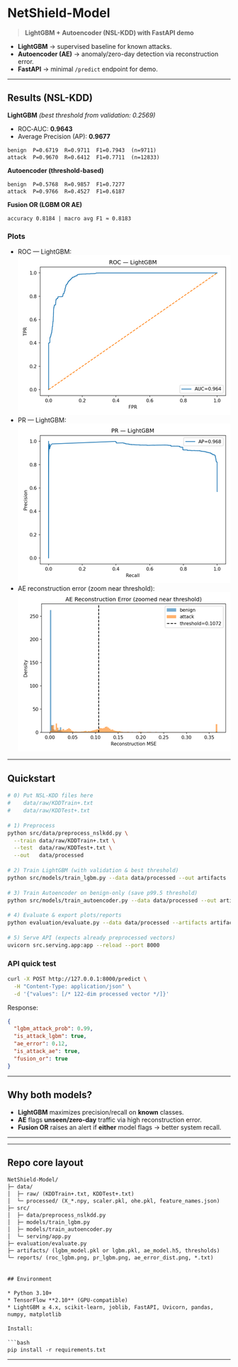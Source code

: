 # NetShield-Model

> **LightGBM + Autoencoder (NSL-KDD) with FastAPI demo**

* **LightGBM** → supervised baseline for known attacks.
* **Autoencoder (AE)** → anomaly/zero-day detection via reconstruction error.
* **FastAPI** → minimal `/predict` endpoint for demo.

---

## Results (NSL-KDD)

**LightGBM** *(best threshold from validation: 0.2569)*

* ROC‑AUC: **0.9643**
* Average Precision (AP): **0.9677**

```
benign  P=0.6719  R=0.9711  F1=0.7943  (n=9711)
attack  P=0.9670  R=0.6412  F1=0.7711  (n=12833)
```

**Autoencoder (threshold-based)**

```
benign  P=0.5768  R=0.9857  F1=0.7277
attack  P=0.9766  R=0.4527  F1=0.6187
```

**Fusion OR (LGBM OR AE)**

```
accuracy 0.8184 | macro avg F1 ≈ 0.8183
```

### Plots

* ROC — LightGBM: ![ROC — LightGBM](reports/roc_lgbm.png)
* PR — LightGBM: ![PR — LightGBM](reports/pr_lgbm.png)
* AE reconstruction error (zoom near threshold): ![AE error](reports/ae_error_dist.png)

---

## Quickstart

```bash
# 0) Put NSL-KDD files here
#    data/raw/KDDTrain+.txt
#    data/raw/KDDTest+.txt

# 1) Preprocess
python src/data/preprocess_nslkdd.py \
  --train data/raw/KDDTrain+.txt \
  --test  data/raw/KDDTest+.txt \
  --out   data/processed

# 2) Train LightGBM (with validation & best threshold)
python src/models/train_lgbm.py --data data/processed --out artifacts

# 3) Train Autoencoder on benign-only (save p99.5 threshold)
python src/models/train_autoencoder.py --data data/processed --out artifacts

# 4) Evaluate & export plots/reports
python evaluation/evaluate.py --data data/processed --artifacts artifacts --report reports

# 5) Serve API (expects already preprocessed vectors)
uvicorn src.serving.app:app --reload --port 8000
```

### API quick test

```bash
curl -X POST http://127.0.0.1:8000/predict \
  -H "Content-Type: application/json" \
  -d '{"values": [/* 122-dim processed vector */]}'
```

Response:

```json
{
  "lgbm_attack_prob": 0.99,
  "is_attack_lgbm": true,
  "ae_error": 0.12,
  "is_attack_ae": true,
  "fusion_or": true
}
```

---

## Why both models?

* **LightGBM** maximizes precision/recall on **known** classes.
* **AE** flags **unseen/zero-day** traffic via high reconstruction error.
* **Fusion OR** raises an alert if **either** model flags → better system recall.
****
---

## Repo core layout 

```
NetShield-Model/
├─ data/
│  ├─ raw/ (KDDTrain+.txt, KDDTest+.txt)
│  └─ processed/ (X_*.npy, scaler.pkl, ohe.pkl, feature_names.json)
├─ src/
│  ├─ data/preprocess_nslkdd.py
│  ├─ models/train_lgbm.py
│  ├─ models/train_autoencoder.py
│  └─ serving/app.py
├─ evaluation/evaluate.py
├─ artifacts/ (lgbm_model.pkl or lgbm.pkl, ae_model.h5, thresholds)
└─ reports/ (roc_lgbm.png, pr_lgbm.png, ae_error_dist.png, *.txt)


## Environment

* Python 3.10+
* TensorFlow **2.10** (GPU-compatible)
* LightGBM ≥ 4.x, scikit-learn, joblib, FastAPI, Uvicorn, pandas, numpy, matplotlib

Install:

```bash
pip install -r requirements.txt
```

---

